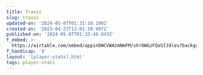 ```yaml
---
title: Travis
slug: travis
updated-on: '2024-05-07T01:31:10.190Z'
created-on: '2023-04-23T12:01:50.497Z'
published-on: '2024-05-07T01:32:48.843Z'
f_embed: >-
  https://airtable.com/embed/appinDWCVWAzmNmFM/shrDWGzFQo5fJ9lev?backgroundColor=gray&viewControls=on
f_handicap: '4'
layout: '[player-stats].html'
tags: player-stats
---
```



